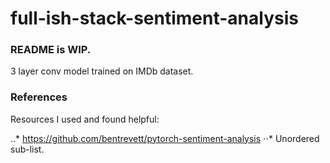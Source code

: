 # full-ish-stack-sentiment-analysis

### README is WIP.

3 layer conv model trained on IMDb dataset. 

### References

Resources I used and found helpful: 

..* <https://github.com/bentrevett/pytorch-sentiment-analysis>
⋅⋅* Unordered sub-list. 

